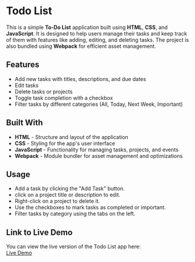 # Todo List

This is a simple **To-Do List** application built using **HTML**, **CSS**, and **JavaScript**. It is designed to help users manage their tasks and keep track of them with features like adding, editing, and deleting tasks. The project is also bundled using **Webpack** for efficient asset management.

## Features

- Add new tasks with titles, descriptions, and due dates
- Edit tasks 
- Delete tasks or projects
- Toggle task completion with a checkbox
- Filter tasks by different categories (All, Today, Next Week, Important)

## Built With

- **HTML** - Structure and layout of the application
- **CSS** - Styling for the app's user interface
- **JavaScript** - Functionality for managing tasks, projects, and events
- **Webpack** - Module bundler for asset management and optimizations

## Usage

- Add a task by clicking the "Add Task" button.
- click on a project title or description to edit.
- Right-click on a project to delete it.
- Use the checkboxes to mark tasks as completed or important.
- Filter tasks by category using the tabs on the left.

## Link to Live Demo

You can view the live version of the Todo List app here:  
[Live Demo](https://dekel5030.github.io/Todo-list/)

